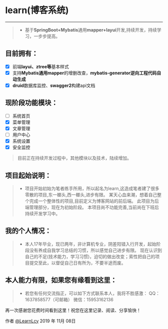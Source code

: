 # learn(博客系统)

------
> * 基于**SpringBoot+Mybatis**通用**mapper+layui**开发,持续开发，持续学习，一步步提高。

## 目前拥有：
- [x] 前端**layui、ztree等**基本样式
- [x] 支持**Mybatis通用mapper**的增删改查，**mybatis-generator逆向工程代码自动生成**
- [x] **druid**数据库监控、**swagger2**构建api文档

## 现阶段功能模块：
- [ ] 系统首页
- [x] 菜单管理
- [x] 文章管理
- [ ] 用户中心
- [x] 系统设置
- [x] 安全监控
> 目前正在持续开发过程中，其他模块以及技术，陆续增加。

## 项目起始说明：
> * 项目开始初始为笔者练手所用，所以起名为learn,这造成笔者建了很多零散的项目,东一榔头,西一榔头,进步有限。
某天心血来潮，想着自己整个完成一个整体性的项目,目前定义为博客网站的前后端。
此项目为后端管理部分，现在为初始阶段。
本项目尚不功能完善,当前尚在下班后持续开发学习中。


## 我的个人情况：
> * 本人17年毕业，现已两年，非计算机专业，阴差阳错入行开发，起始阶段没有养成自我学习总结的习惯，所以感觉自己进步有限。
现在认识到自己的不足(技术能力，学习习惯)，迫切的做出改变；索性把自己的项目提交至此，以督促自己日有所为，不要半途而废。

## 本人能力有限，如果您有缘看到这里：
> * 若您有任何交流指正，可以如下方式联系本人，我将不胜感激：
QQ：1637858577（可邮箱）
微信：15953162136



再一次感谢您花费时间看到这里！祝您在这里记录、阅读、分享愉快！

作者 [@LearnLcy][1]
2019 年 11月 08日    


  [1]: https://github.com/learnerLcy/learn
